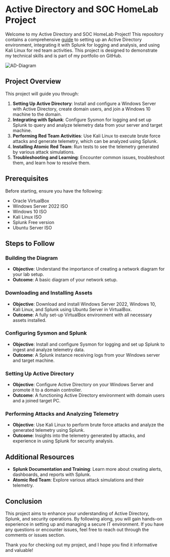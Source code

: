 # Active Directory and SOC HomeLab Project

Welcome to my Active Directory and SOC HomeLab Project! This repository contains a comprehensive [guide](https://github.com/scriptsorwhatever/Active-Directory-and-SOC-HomeLab-Project/blob/main/Detailed-Installation-Guide.md)
 to setting up an Active Directory environment, integrating it with Splunk for logging and analysis, and using Kali Linux for red team activities. This project is designed to demonstrate my technical skills and is part of my portfolio on GitHub.

![AD-Diagram](https://github.com/scriptsorwhatever/Active-Directory-and-SOC-HomeLab-Project/assets/130718809/c6a76c1e-5c5c-4054-889e-31524b44c693)

## Project Overview

This project will guide you through:

1. **Setting Up Active Directory**: Install and configure a Windows Server with Active Directory, create domain users, and join a Windows 10 machine to the domain.
2. **Integrating with Splunk**: Configure Sysmon for logging and set up Splunk to query and analyze telemetry data from your server and target machine.
3. **Performing Red Team Activities**: Use Kali Linux to execute brute force attacks and generate telemetry, which can be analyzed using Splunk.
4. **Installing Atomic Red Team**: Run tests to see the telemetry generated by various attack simulations.
5. **Troubleshooting and Learning**: Encounter common issues, troubleshoot them, and learn how to resolve them.

## Prerequisites

Before starting, ensure you have the following:

- Oracle VirtualBox
- Windows Server 2022 ISO
- Windows 10 ISO
- Kali Linux ISO
- Splunk Free version
- Ubuntu Server ISO

## Steps to Follow

### Building the Diagram
- **Objective**: Understand the importance of creating a network diagram for your lab setup.
- **Outcome**: A basic diagram of your network setup.

### Downloading and Installing Assets
- **Objective**: Download and install Windows Server 2022, Windows 10, Kali Linux, and Splunk using Ubuntu Server in VirtualBox.
- **Outcome**: A fully set-up VirtualBox environment with all necessary assets installed.

### Configuring Sysmon and Splunk
- **Objective**: Install and configure Sysmon for logging and set up Splunk to ingest and analyze telemetry data.
- **Outcome**: A Splunk instance receiving logs from your Windows server and target machine.

### Setting Up Active Directory
- **Objective**: Configure Active Directory on your Windows Server and promote it to a domain controller.
- **Outcome**: A functioning Active Directory environment with domain users and a joined target PC.

### Performing Attacks and Analyzing Telemetry
- **Objective**: Use Kali Linux to perform brute force attacks and analyze the generated telemetry using Splunk.
- **Outcome**: Insights into the telemetry generated by attacks, and experience in using Splunk for security analysis.

## Additional Resources

- **Splunk Documentation and Training**: Learn more about creating alerts, dashboards, and reports with Splunk.
- **Atomic Red Team**: Explore various attack simulations and their telemetry.

## Conclusion

This project aims to enhance your understanding of Active Directory, Splunk, and security operations. By following along, you will gain hands-on experience in setting up and managing a secure IT environment. If you have any questions or encounter issues, feel free to reach out through the comments or issues section.

Thank you for checking out my project, and I hope you find it informative and valuable!
